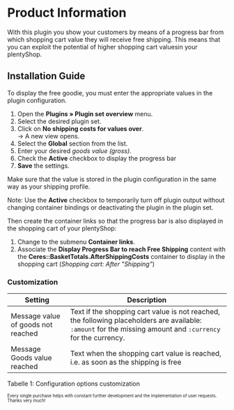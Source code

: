 # Product Information

With this plugin you show your customers by means of a progress bar from which shopping cart value they will receive free shipping. This means that you can exploit the potential of higher shopping cart values ​​in your plentyShop.

## Installation Guide

To display the free goodie, you must enter the appropriate values ​​in the plugin configuration.

1. Open the **Plugins » Plugin set overview** menu.
2. Select the desired plugin set.
3. Click on **No shipping costs for values over**.<br>→ A new view opens.
4. Select the **Global** section from the list.
5. Enter your desired _goods value (gross)_.
6. Check the **Active** checkbox to display the progress bar
7. **Save** the settings.

<div class="alert alert-info" role="alert">
  Make sure that the value is stored in the plugin configuration in the same way as your shipping profile.
</div>

Note: Use the **Active** checkbox to temporarily turn off plugin output without changing container bindings or deactivating the plugin in the plugin set.

Then create the container links so that the progress bar is also displayed in the shopping cart of your plentyShop:

1. Change to the submenu **Container links**.
2. Associate the **Display Progress Bar to reach Free Shipping** content with the **Ceres::BasketTotals.AfterShippingCosts** container to display in the shopping cart (_Shopping cart: After "Shipping"_)

### Customization

| Setting                            | Description |
|------------------------------------|---------------|
| Message value of goods not reached | Text if the shopping cart value is not reached, the following placeholders are available: `:amount` for the missing amount and `:currency` for the currency. |
| Message Goods value reached        | Text when the shopping cart value is reached, i.e. as soon as the shipping is free |

Tabelle 1: Configuration options customization


<sub><sup>Every single purchase helps with constant further development and the implementation of user requests. Thanks very much!</sup></sub>